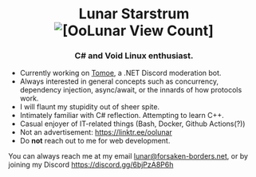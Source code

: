 <h1 align="center">Lunar Starstrum <img src="https://komarev.com/ghpvc/?username=oolunar" alt="[OoLunar View Count]"/></h1>
<h3 align="center">C# and Void Linux enthusiast.</h3>

- Currently working on [Tomoe](https://github.com/OoLunar/Tomoe), a .NET Discord moderation bot.
- Always interested in general concepts such as concurrency, dependency injection, async/await, or the innards of how protocols work.
- I will flaunt my stupidity out of sheer spite.
- Intimately familiar with C# reflection. Attempting to learn C++.
- Casual enjoyer of IT-related things (Bash, Docker, Github Actions(?))
- Not an advertisement: https://linktr.ee/oolunar
- Do **not** reach out to me for web development.

You can always reach me at my email lunar@forsaken-borders.net, or by joining my Discord https://discord.gg/6bjPzA8P6h
